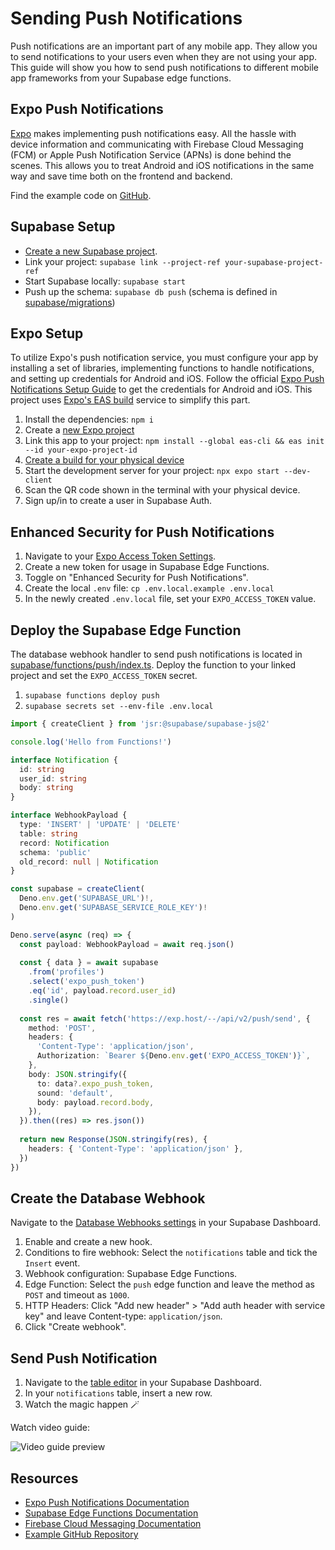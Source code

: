 # Sending Push Notifications

Push notifications are an important part of any mobile app. They allow you to send notifications to your users even when they are not using your app. This guide will show you how to send push notifications to different mobile app frameworks from your Supabase edge functions.

## Expo Push Notifications

[Expo](https://docs.expo.dev/push-notifications/overview/) makes implementing push notifications easy. All the hassle with device information and communicating with Firebase Cloud Messaging (FCM) or Apple Push Notification Service (APNs) is done behind the scenes. This allows you to treat Android and iOS notifications in the same way and save time both on the frontend and backend.

Find the example code on [GitHub](https://github.com/supabase/supabase/blob/master/examples/user-management/expo-push-notifications/).

## Supabase Setup

- [Create a new Supabase project](https://database.new/).
- Link your project: `supabase link --project-ref your-supabase-project-ref`
- Start Supabase locally: `supabase start`
- Push up the schema: `supabase db push` (schema is defined in [supabase/migrations](https://github.com/supabase/supabase/blob/master/examples/user-management/expo-push-notifications/supabase/migrations/))

## Expo Setup

To utilize Expo's push notification service, you must configure your app by installing a set of libraries, implementing functions to handle notifications, and setting up credentials for Android and iOS. Follow the official [Expo Push Notifications Setup Guide](https://docs.expo.dev/push-notifications/push-notifications-setup/) to get the credentials for Android and iOS. This project uses [Expo's EAS build](https://docs.expo.dev/build/introduction/) service to simplify this part.

1. Install the dependencies: `npm i`
2. Create a [new Expo project](https://expo.dev/accounts/_/projects)
3. Link this app to your project: `npm install --global eas-cli && eas init --id your-expo-project-id`
4. [Create a build for your physical device](https://docs.expo.dev/develop/development-builds/create-a-build/#create-a-build-for-the-device)
5. Start the development server for your project: `npx expo start --dev-client`
6. Scan the QR code shown in the terminal with your physical device.
7. Sign up/in to create a user in Supabase Auth.

## Enhanced Security for Push Notifications

1. Navigate to your [Expo Access Token Settings](https://expo.dev/accounts/_/settings/access-tokens).
2. Create a new token for usage in Supabase Edge Functions.
3. Toggle on "Enhanced Security for Push Notifications".
4. Create the local `.env` file: `cp .env.local.example .env.local`
5. In the newly created `.env.local` file, set your `EXPO_ACCESS_TOKEN` value.

## Deploy the Supabase Edge Function

The database webhook handler to send push notifications is located in [supabase/functions/push/index.ts](https://github.com/supabase/supabase/blob/master/examples/user-management/expo-push-notifications/supabase/functions/push/index.ts). Deploy the function to your linked project and set the `EXPO_ACCESS_TOKEN` secret.

1. `supabase functions deploy push`
2. `supabase secrets set --env-file .env.local`

```typescript
import { createClient } from 'jsr:@supabase/supabase-js@2'

console.log('Hello from Functions!')

interface Notification {
  id: string
  user_id: string
  body: string
}

interface WebhookPayload {
  type: 'INSERT' | 'UPDATE' | 'DELETE'
  table: string
  record: Notification
  schema: 'public'
  old_record: null | Notification
}

const supabase = createClient(
  Deno.env.get('SUPABASE_URL')!,
  Deno.env.get('SUPABASE_SERVICE_ROLE_KEY')!
)

Deno.serve(async (req) => {
  const payload: WebhookPayload = await req.json()
  
  const { data } = await supabase
    .from('profiles')
    .select('expo_push_token')
    .eq('id', payload.record.user_id)
    .single()
    
  const res = await fetch('https://exp.host/--/api/v2/push/send', {
    method: 'POST',
    headers: {
      'Content-Type': 'application/json',
      Authorization: `Bearer ${Deno.env.get('EXPO_ACCESS_TOKEN')}`,
    },
    body: JSON.stringify({
      to: data?.expo_push_token,
      sound: 'default',
      body: payload.record.body,
    }),
  }).then((res) => res.json())
  
  return new Response(JSON.stringify(res), {
    headers: { 'Content-Type': 'application/json' },
  })
})
```

## Create the Database Webhook

Navigate to the [Database Webhooks settings](https://supabase.com/dashboard/project/_/integrations/webhooks/overview) in your Supabase Dashboard.

1. Enable and create a new hook.
2. Conditions to fire webhook: Select the `notifications` table and tick the `Insert` event.
3. Webhook configuration: Supabase Edge Functions.
4. Edge Function: Select the `push` edge function and leave the method as `POST` and timeout as `1000`.
5. HTTP Headers: Click "Add new header" > "Add auth header with service key" and leave Content-type: `application/json`.
6. Click "Create webhook".

## Send Push Notification

1. Navigate to the [table editor](https://supabase.com/dashboard/project/_/editor) in your Supabase Dashboard.
2. In your `notifications` table, insert a new row.
3. Watch the magic happen 🪄

Watch video guide:

![Video guide preview](https://supabase.com/docs/_next/image?url=https%3A%2F%2Fimg.youtube.com%2Fvi%2FxYRbYG77M_o%2F0.jpg&w=3840&q=75&dpl=dpl_9WgBm3X43HXGqPuPh4vSvQgRaZyZ)

## Resources

- [Expo Push Notifications Documentation](https://docs.expo.dev/push-notifications/overview/)
- [Supabase Edge Functions Documentation](https://supabase.com/docs/guides/functions)
- [Firebase Cloud Messaging Documentation](https://firebase.google.com/docs/cloud-messaging)
- [Example GitHub Repository](https://github.com/supabase/supabase/blob/master/examples/user-management/expo-push-notifications/)
